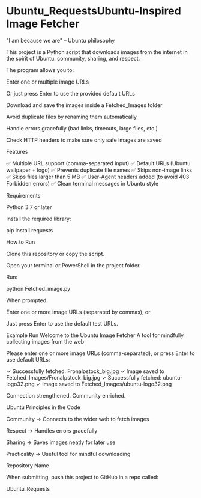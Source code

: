 # Ubuntu_RequestsUbuntu-Inspired Image Fetcher

"I am because we are" – Ubuntu philosophy

This project is a Python script that downloads images from the internet in the spirit of Ubuntu: community, sharing, and respect.

The program allows you to:

Enter one or multiple image URLs

Or just press Enter to use the provided default URLs

Download and save the images inside a Fetched_Images folder

Avoid duplicate files by renaming them automatically

Handle errors gracefully (bad links, timeouts, large files, etc.)

Check HTTP headers to make sure only safe images are saved

Features

✅ Multiple URL support (comma-separated input)
✅ Default URLs (Ubuntu wallpaper + logo)
✅ Prevents duplicate file names
✅ Skips non-image links
✅ Skips files larger than 5 MB
✅ User-Agent headers added (to avoid 403 Forbidden errors)
✅ Clean terminal messages in Ubuntu style

Requirements

Python 3.7 or later

Install the required library:

pip install requests

How to Run

Clone this repository or copy the script.

Open your terminal or PowerShell in the project folder.

Run:

python Fetched_image.py


When prompted:

Enter one or more image URLs (separated by commas), or

Just press Enter to use the default test URLs.

Example Run
Welcome to the Ubuntu Image Fetcher
A tool for mindfully collecting images from the web

Please enter one or more image URLs (comma-separated),
or press Enter to use default URLs: 

✓ Successfully fetched: Fronalpstock_big.jpg
✓ Image saved to Fetched_Images/Fronalpstock_big.jpg
✓ Successfully fetched: ubuntu-logo32.png
✓ Image saved to Fetched_Images/ubuntu-logo32.png

Connection strengthened. Community enriched.

Ubuntu Principles in the Code

Community → Connects to the wider web to fetch images

Respect → Handles errors gracefully

Sharing → Saves images neatly for later use

Practicality → Useful tool for mindful downloading

Repository Name

When submitting, push this project to GitHub in a repo called:

Ubuntu_Requests
